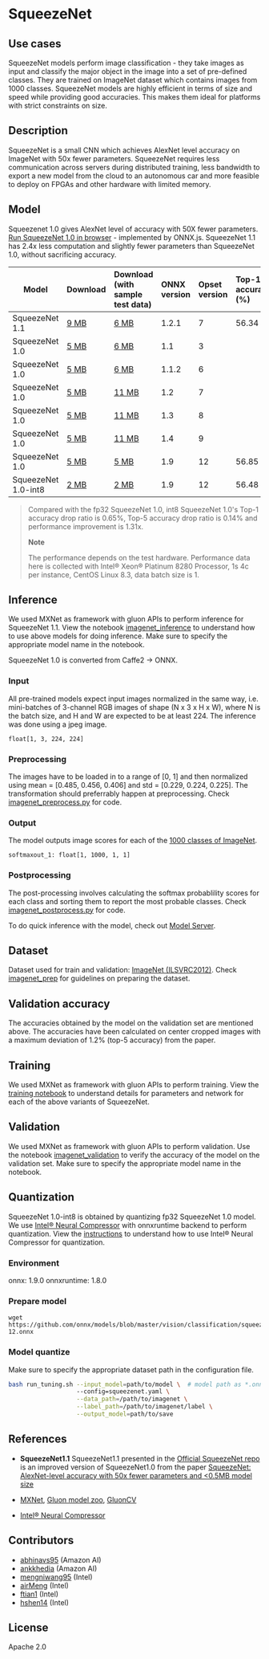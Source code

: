 <!--- SPDX-License-Identifier: Apache-2.0 -->

# SqueezeNet

## Use cases
SqueezeNet models perform image classification - they take images as input and classify the major object in the image into a set of pre-defined classes. They are trained on ImageNet dataset which contains images from 1000 classes. SqueezeNet models are highly efficient in terms of size and speed while providing good accuracies. This makes them ideal for platforms with strict constraints on size.

## Description
SqueezeNet is a small CNN which achieves AlexNet level accuracy on ImageNet with 50x fewer parameters. SqueezeNet requires less communication across servers during distributed training, less bandwidth to export a new model from the cloud to an autonomous car and more feasible to deploy on FPGAs and other hardware with limited memory.

## Model
Squeezenet 1.0 gives AlexNet level of accuracy with 50X fewer parameters. [Run SqueezeNet 1.0 in browser](https://microsoft.github.io/onnxjs-demo/#/squeezenet) - implemented by ONNX.js.
SqueezeNet 1.1 has 2.4x less computation and slightly fewer parameters than SqueezeNet 1.0, without sacrificing accuracy.

|Model        |Download  |Download (with sample test data)| ONNX version |Opset version|Top-1 accuracy (%)|Top-5 accuracy (%)|
|-------------|:--------------|:--------------|:--------------|:--------------|:--------------|:--------------|
|SqueezeNet 1.1|    [9 MB](model/squeezenet1.1-7.onnx) | [6 MB](model/squeezenet1.1-7.tar.gz) |1.2.1  |7 |56.34     |     79.12     |
|SqueezeNet 1.0| [5 MB](model/squeezenet1.0-3.onnx)  |  [6 MB](model/squeezenet1.0-3.tar.gz) |  1.1 | 3|
|SqueezeNet 1.0| [5 MB](model/squeezenet1.0-6.onnx)  |  [6 MB](model/squeezenet1.0-6.tar.gz) |  1.1.2 | 6|
|SqueezeNet 1.0| [5 MB](model/squeezenet1.0-7.onnx)  |  [11 MB](model/squeezenet1.0-7.tar.gz) |  1.2 | 7|
|SqueezeNet 1.0| [5 MB](model/squeezenet1.0-8.onnx)  |  [11 MB](model/squeezenet1.0-8.tar.gz) |  1.3 | 8|
|SqueezeNet 1.0| [5 MB](model/squeezenet1.0-9.onnx)  |  [11 MB](model/squeezenet1.0-9.tar.gz) |  1.4 | 9|
|SqueezeNet 1.0| [5 MB](model/squeezenet1.0-12.onnx)  |  [5 MB](model/squeezenet1.0-12.tar.gz) |  1.9 | 12|56.85|79.87|
|SqueezeNet 1.0-int8| [2 MB](model/squeezenet1.0-12-int8.onnx)  |  [2 MB](model/squeezenet1.0-12-int8.tar.gz) |  1.9 | 12|56.48|79.76|
> Compared with the fp32 SqueezeNet 1.0, int8 SqueezeNet 1.0's Top-1 accuracy drop ratio is 0.65%, Top-5 accuracy drop ratio is 0.14% and performance improvement is 1.31x.
>
> **Note** 
>
> The performance depends on the test hardware. Performance data here is collected with Intel® Xeon® Platinum 8280 Processor, 1s 4c per instance, CentOS Linux 8.3, data batch size is 1.

## Inference
We used MXNet as framework with gluon APIs to perform inference for SqueezeNet 1.1. View the notebook [imagenet_inference](../imagenet_inference.ipynb) to understand how to use above models for doing inference. Make sure to specify the appropriate model name in the notebook.

SqueezeNet 1.0 is converted from Caffe2 -> ONNX.

### Input
All pre-trained models expect input images normalized in the same way, i.e. mini-batches of 3-channel RGB images of shape (N x 3 x H x W), where N is the batch size, and H and W are expected to be at least 224. The inference was done using a jpeg image.

``float[1, 3, 224, 224]``

### Preprocessing
The images have to be loaded in to a range of [0, 1] and then normalized using mean = [0.485, 0.456, 0.406] and std = [0.229, 0.224, 0.225]. The transformation should preferrably happen at preprocessing. Check [imagenet_preprocess.py](../imagenet_preprocess.py) for code.

### Output
The model outputs image scores for each of the [1000 classes of ImageNet](../synset.txt).

``softmaxout_1: float[1, 1000, 1, 1]``

### Postprocessing
The post-processing involves calculating the softmax probablility scores for each class and sorting them to report the most probable classes. Check [imagenet_postprocess.py](../imagenet_postprocess.py) for code.

To do quick inference with the model, check out [Model Server](https://github.com/awslabs/mxnet-model-server/blob/master/docs/model_zoo.md/#squeezenet_v1.1_onnx).

## Dataset
Dataset used for train and validation: [ImageNet (ILSVRC2012)](http://www.image-net.org/challenges/LSVRC/2012/). Check [imagenet_prep](../imagenet_prep.md) for guidelines on preparing the dataset.

## Validation accuracy
The accuracies obtained by the model on the validation set are mentioned above. The accuracies have been calculated on center cropped images with a maximum deviation of 1.2% (top-5 accuracy) from the paper.

## Training
We used MXNet as framework with gluon APIs to perform training. View the [training notebook](train_squeezenet.ipynb) to understand details for parameters and network for each of the above variants of SqueezeNet.

## Validation
We used MXNet as framework with gluon APIs to perform validation. Use the notebook [imagenet_validation](../imagenet_validation.ipynb) to verify the accuracy of the model on the validation set. Make sure to specify the appropriate model name in the notebook.

## Quantization
SqueezeNet 1.0-int8 is obtained by quantizing fp32 SqueezeNet 1.0 model. We use [Intel® Neural Compressor](https://github.com/intel/neural-compressor) with onnxruntime backend to perform quantization. View the [instructions](https://github.com/intel/neural-compressor/blob/master/examples/onnxrt/image_recognition/onnx_model_zoo/squeezenet/quantization/ptq/README.md) to understand how to use Intel® Neural Compressor for quantization.

### Environment
onnx: 1.9.0 
onnxruntime: 1.8.0

### Prepare model
```shell
wget https://github.com/onnx/models/blob/master/vision/classification/squeezenet/model/squeezenet1.0-12.onnx
```

### Model quantize
Make sure to specify the appropriate dataset path in the configuration file.
```bash
bash run_tuning.sh --input_model=path/to/model \  # model path as *.onnx
                   --config=squeezenet.yaml \
                   --data_path=/path/to/imagenet \
                   --label_path=/path/to/imagenet/label \
                   --output_model=path/to/save
```

## References
* **SqueezeNet1.1**
SqueezeNet1.1 presented in the [Official SqueezeNet repo](https://github.com/DeepScale/SqueezeNet/tree/master/SqueezeNet_v1.1) is an improved version of SqueezeNet1.0 from the paper [SqueezeNet: AlexNet-level accuracy with 50x fewer parameters and <0.5MB model size](https://arxiv.org/abs/1602.07360)

* [MXNet](http://mxnet.incubator.apache.org), [Gluon model zoo](https://mxnet.incubator.apache.org/api/python/gluon/model_zoo.html), [GluonCV](https://gluon-cv.mxnet.io)

* [Intel® Neural Compressor](https://github.com/intel/neural-compressor)

## Contributors
* [abhinavs95](https://github.com/abhinavs95) (Amazon AI)
* [ankkhedia](https://github.com/ankkhedia) (Amazon AI)
* [mengniwang95](https://github.com/mengniwang95) (Intel)
* [airMeng](https://github.com/airMeng) (Intel)
* [ftian1](https://github.com/ftian1) (Intel)
* [hshen14](https://github.com/hshen14) (Intel)

## License
Apache 2.0
